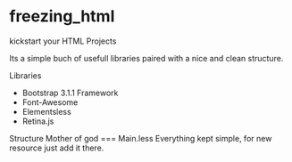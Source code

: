 freezing_html
=============

kickstart your HTML Projects

Its a simple buch of usefull libraries paired with a nice and clean structure.

Libraries
 - Bootstrap 3.1.1 Framework
 - Font-Awesome
 - Elementsless
 - Retina.js
 
Structure
Mother of god === Main.less
Everything kept simple, for new resource just add it there. 


